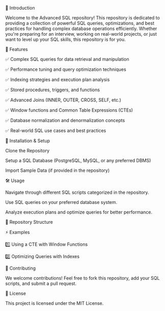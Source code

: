 🚀 Introduction

Welcome to the Advanced SQL repository! This repository is dedicated to providing a collection of powerful SQL queries, optimizations, and best practices for handling complex database operations efficiently. Whether you're preparing for an interview, working on real-world projects, or just want to level up your SQL skills, this repository is for you.

📌 Features

✅ Complex SQL queries for data retrieval and manipulation

✅ Performance tuning and query optimization techniques

✅ Indexing strategies and execution plan analysis

✅ Stored procedures, triggers, and functions

✅ Advanced Joins (INNER, OUTER, CROSS, SELF, etc.)

✅ Window functions and Common Table Expressions (CTEs)

✅ Database normalization and denormalization concepts

✅ Real-world SQL use cases and best practices

🔧 Installation & Setup

Clone the Repository

Setup a SQL Database (PostgreSQL, MySQL, or any preferred DBMS)

Import Sample Data (if provided in the repository)

🛠 Usage

Navigate through different SQL scripts categorized in the repository.

Use SQL queries on your preferred database system.

Analyze execution plans and optimize queries for better performance.

📂 Repository Structure

⚡ Examples

1️⃣ Using a CTE with Window Functions

2️⃣ Optimizing Queries with Indexes

🤝 Contributing

We welcome contributions! Feel free to fork this repository, add your SQL scripts, and submit a pull request.

📜 License

This project is licensed under the MIT License.
